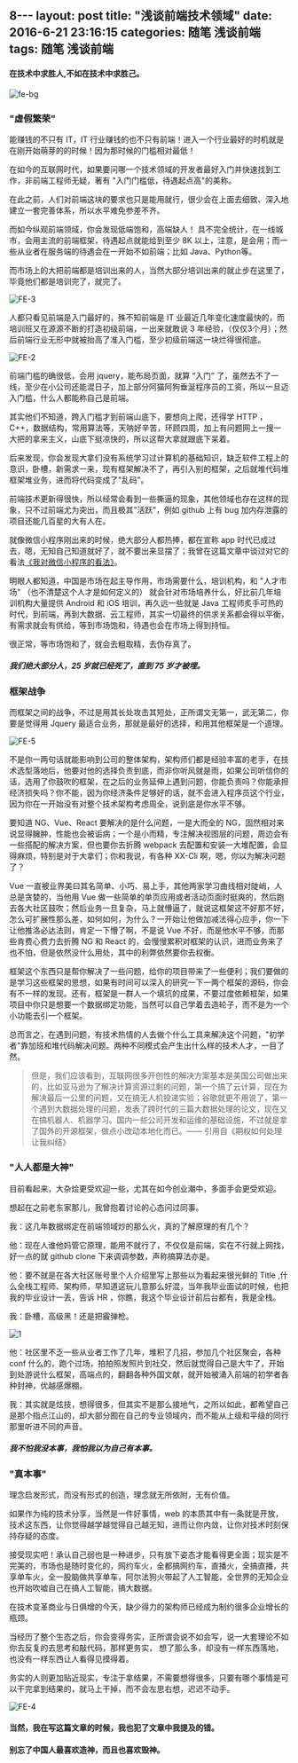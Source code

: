 8---
layout: post
title:  "浅谈前端技术领域"
date:   2016-6-21 23:16:15
categories: 随笔 浅谈前端
tags: 随笔 浅谈前端
---
#### 在技术中求胜人,不如在技术中求胜己。

![fe-bg](https://i.imgur.com/ppgSvTP.jpg)

### "虚假繁荣"


能赚钱的不只有 IT，IT 行业赚钱的也不只有前端！进入一个行业最好的时机就是在刚开始萌芽的的时候！因为那时候的门槛相对最低！

在如今的互联网时代，如果要问哪一个技术领域的开发者最好入门并快速找到工作，非前端工程师无疑，著有 "入门门槛低，待遇起点高"的美称。

在此之前，人们对前端这块的要求也只是能用就行，很少会在上面去细致、深入地建立一套完善体系，所以水平难免参差不齐。

而如今纵观前端领域，你会发现低端饱和，高端缺人！ 具不完全统计，在一线城市，会用主流的前端框架，待遇起点就能给到至少 8K 以上，注意，是会用；而一些从业者在服务端的待遇会在一开始不如前端；比如 Java、Python等。

而市场上的大把前端都是培训出来的人，当然大部分培训出来的就止步在这里了，毕竟他们都是培训完了，就完了。

![FE-3](http://i.imgur.com/YeXkI2L.jpg)

人都只看见前端是入门最好的，殊不知前端是 IT 业最近几年变化速度最快的，而培训班又在源源不断的打造初级前端，一出来就敢说 3 年经验，（仅仅3个月）；然后前端行业无形中就被抬高了准入门槛，至少初级前端这一块烂得很彻底。


![FE-2](http://i.imgur.com/foFn2Ew.jpg)

前端门槛的确很低，会用 jquery，能布局页面，就算 “入门” 了，虽然去不了一线，至少在小公司还能混日子，加上部分阿猫阿狗垂涎程序员的工资，所以一旦迈入门槛，什么人都能称自己是前端。

其实他们不知道，跨入门槛才到前端山底下，要想向上爬，还得学 HTTP ，C++，数据结构，常用算法等，天呐好辛苦，环顾四周，加上有问题网上一搜一大把的拿来主义，山底下挺凉快的，所以这帮大拿就跟底下呆着。

后来发现，你会发现大拿们没有系统学习过计算机的基础知识，缺乏软件工程上的意识，卧槽，新需求一来，现有框架解决不了，再引入别的框架，之后就堆代码堆框架堆业务，进而将代码变成了"乱码"。

前端技术更新得很快，所以经常会看到一些撕逼的现象，其他领域也存在这样的现象，只不过前端尤为突出，而且极其"活跃"，例如 github 上有 bug 加内存泄露的项目还能几百星的大有人在。

就像微信小程序刚出来的时候，绝大部分人都热捧，都在宣称 app 时代已成过去，嗯，无知自己知道就好了，就不要出来显摆了；我曾在这篇文章中谈过对它的看法[《我对微信小程序的看法》](http://fsux.me/%E9%9A%8F%E7%AC%94/2016/12/19/My-view-on-the-WeChat-applet.html)。


明眼人都知道，中国是市场在起主导作用，市场需要什么，培训机构，和 "人才市场" （也不清楚这个人才是如何定义的） 就会针对市场培养什么，好比前几年培训机构大量提供 Android 和 iOS 培训，再久远一些就是 Java 工程师炙手可热的时代，到前端，再到大数据、云工程师，其实一切最终的供求关系都会得以平衡，有需求就会有供给，等到市场饱和，待遇也会在市场上得到持恒。

很正常，等市场饱和了，就会去粗取精，去伪存真了。

##### 我们绝大部分人，25 岁就已经死了，直到 75 岁才被埋。

### 框架战争

而框架之间的战争，不过是用其长处攻击其短处，正所谓文无第一，武无第二，你要是觉得用 Jquery 最适合业务，那就是最好的选择，和用其他框架是一个道理。

![FE-5](http://i.imgur.com/D8i9Gqk.jpg)

不是你一两句话就能影响到公司的整体架构，架构师们都是经验丰富的老手，在技术选型落地后，他要对他的选择负责到底，而非你听风就是雨，如果公司听信你的话，选用了你鼓吹的框架，在之后的业务延伸上遇到问题，你能负责吗？你能承担经济损失吗？你不能，因为你经济条件足够好的话，就不会进入程序员这个行业，因为你在一开始没有对整个技术架构考虑周全，说到底是你水平不够。

要知道 NG、Vue、React 要解决的是什么问题，一是大而全的 NG，固然相对来说显得臃肿，性能也会被诟病；一个是小而精，专注解决视图层的问题，周边会有一些搭配的解决方案，但也要你去折腾 webpack 去配置和安装一大堆配置，会显得麻烦，特别是对于大拿们；你和我说，有各种 XX-Cli 啊，嗯，你以为解决问题了？

Vue 一直被业界美曰其名简单、小巧、易上手，其他两家学习曲线相对陡峭，人总是贪婪的，当他用 Vue 做一些简单的单页应用或者活动页面时挺爽的，然后跑去各大社区鼓吹；然后业务一旦复杂，马上就懵逼了，就说这框架这不好那不好，怎么可扩展性那么差，如何如何，为什么？一开始让他做加减法得心应手，你一下让他推洛必达法则，肯定一下懵了啊，不是说 Vue 不好，而是他水平不够，而那些肯费心费力去折腾 NG 和 React 的，会慢慢累积对框架的认识，进而业务来了也不怕，但是依然没什么用处，其中的利弊依然要你去权衡。

框架这个东西只是帮你解决了一些问题，给你的项目带来了一些便利；我们要做的是学习这些框架的思想，如果有时间可以深入的研究一下一两个框架的源码，你会有不一样的发现。还有，框架是一群人一个填坑的成果，不要过度依赖框架，如果项目中你只是想要一个数据绑定功能，当然可以自己学着去造轮子，而不是为一个小功能去引一个框架。

总而言之，在遇到问题，有技术热情的人去做个什么工具来解决这个问题，"初学者"靠加班和堆代码解决问题。两种不同模式会产生出什么样的技术人才，一目了然。

> 但是，我们应该看到，互联网很多开创性的解决方案基本是美国公司做出来的，比如亚马逊为了解决计算资源过剩的问题，第一个搞了云计算，现在为解决最后一公里的问题，又在搞无人机投递实验；谷歌就更不用说了，第一个遇到大数据处理的问题，发表了跨时代的三篇大数据处理的论文，现在又在搞机器人、机器学习。国内一些公司开发和运维的基础设施，不过就是拿了国外的开源框架，做点小改动本地化而已。—— 引用自《期权如何处理让我纠结》



### "人人都是大神"

目前看起来，大杂烩更受欢迎一些，尤其在如今创业潮中，多面手会更受欢迎。

想起在之前老东家那儿，我曾抱着讨论的心态问过同事。

我：这几年数据绑定在前端领域炒的那么火，真的了解原理的有几个？

他：现在人谁他妈管它原理，能用不就行了，不仅仅是前端，实在不行就上网找，好一点的就 github clone 下来调调参数，声称搞算法亦是。

他：要不就是在各大社区账号里个人介绍里写上那些以为看起来很光鲜的 Title ,什么全栈工程师、架构师，早知道这玩儿意那么好混，当年我毕业面试的时候，也把我的毕业设计一丢，告诉 HR ，你瞧，我这个毕业设计前后台都有，我是全栈。

我：卧槽，高级黑！还是把霰弹枪。

![1](http://i.imgur.com/JAMQxEF.jpg)

他：社区里不乏一些从业者工作了几年，堆积了几招，参加几个社区聚会，各种 conf 什么的，跑个过场，拍拍照发照片到社交，然后就觉得自己是大牛了，开始到处游说什么框架，高端点的，翻翻各种外国文献，就开始被涌入前端的初学者各种封神，优越感爆棚。

我：其实就是炫技，想得很多，但其实不是那么接地气，之所以如此，都希望自己是那个指点江山的，却大部分囿在自己的专业领域内，而不能从上级和平级的同行那里听进不同的声音。

##### 我不怕我没本事，我怕我以为自己有本事。

### "真本事"

理念启发形式，而没有形式的创造，理念就无所依附，无有价值。

如果作为纯的技术分享，当然是一件好事情，web 的本质其中有一条就是开放，技术这东西，让你觉得越学越觉得自己越无知，进而让你内敛，让你对技术时刻保持存疑的态度。

接受现实吧！承认自己弱也是一种进步，只有放下姿态才能看得更全面；现实是不完美的，市场也是随时变化的，网约车火，全都搞网约车，直播火，全搞直播，共享单车火，全一股脑做共享单车，阿尔法狗火带起了人工智能，全世界的无知企业也开始吹嘘自己在搞人工智能，搞大数据。


在技术变革商业与日俱增的今天，缺少得力的架构师已经成为制约很多企业增长的瓶颈。

当经历了整个生态之后，你会变得务实，正所谓会说不如会写，说一大套理论不如你去反复的去思考和敲代码，那样更务实， 想了那么多，却没有一样东西落地， 也没有一样东西让人看得见摸得着。

务实的人则更加贴近现实，专注于拿结果，不需要想得很多，只要有哪个事情是可以干完拿到结果的，就马上干掉，而不会左思右想，迟迟不动手。


![FE-4](http://i.imgur.com/fngCGXO.jpg)


#### 当然，我在写这篇文章的时候，我也犯了文章中我提及的错。

#### 别忘了中国人最喜欢造神，而且也喜欢毁神。












